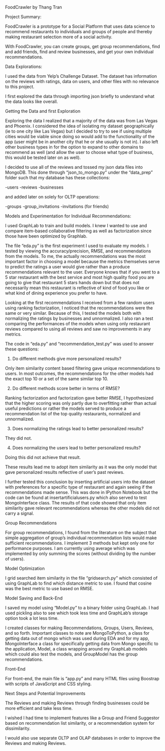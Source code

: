 FoodCrawler by Thang Tran

Project Summary:

FoodCrawler is a prototype for a Social Platform that uses data science to recommend restaurants to individuals and groups of people and thereby making restaurant selection more of a social activity.

With FoodCrawler, you can create groups, get group recommendations, find and add friends, find and review businesses, and get your own individual recommendations.

Data Explorations:

I used the data from Yelp’s Challenge Dataset.  The dataset has information on the reviews with ratings, data on users, and other files with no relevance to this project.  

I first explored the data through importing json briefly to understand what the data looks like overall.  

Getting the Data and first Exploration

Exploring the data I realized that a majority of the data was from Las Vegas and Phoenix.  I considered the idea of isolating my dataset geographically (ie to one city like Las Vegas) but I decided to try to see if using multiple cities would be viable since doing so would add to the functionality of the app (user might be in another city that he or she usually is not in).  I also left other business types in for the option to expand to other domains to recommend as well (and allow the user to choose what type of business, this would be tested later on as well).   

I decided to use all of the reviews and tossed my json data files into MongoDB.  This done through “json_to_mongo.py” under the “data_prep” folder such that my database has these collections:

-users
-reviews
-businesses

and added later on solely for OLTP operations:

-groups
-group_invitations
-invitations (for friends)

Models and Experimentation for Individual Recommendations:

I used GraphLab to train and build models.  I knew I wanted to use and compare item-based collaborative filtering as well as factorization since those have been optimized by Graphlab.  

The file “eda.py” is the first experiment I used to evaluate my models.  I tested by viewing the accuracy/precision, RMSE, and recommendations from the models.  To me, the actually recommendations was the most important factor in choosing a model because the metrics themselves serve to predict the ratings a user would give rather than a produce recommendations relevant to the user.  Everyone knows that if you went to a 5 star restaurant with the best service and most high quality food you are going to give that restaurant 5 stars hands down but that does not necessarily mean this restaurant is reflective of kind of food you like or what kind of dining experience you prefer to have. 

Looking at the first recommendations I received from a few random users using ranking factorization, I noticed that the recommendations were the same or very similar.  Because of this, I tested the models both with normalizing the ratings by businesses and unnormalized.  I also ran a test comparing the performances of the models when using only restaurant reviews compared to using all reviews and saw no improvements in any metrics.

The code in “eda.py” and “recommendation_test.py” was used to answer these questions:

1. Do different methods give more personalized results? 

Only item similarity content based filtering gave unique recommendations to users.  In most outcomes, the recommendations for the other models had the exact top 10 or a set of the same similar top 10.
  
2. Do different methods score better in terms of RMSE?

Ranking factorization and factorization gave better RMSE, I hypothesized that the higher scoring was only partly due to overfitting rather than actual useful predictions or rather the models served to produce a recommendation list of the top quality restaurants, normalized and unnormalized.  

3. Does normalizing the ratings lead to better personalized results?

They did not.

4. Does normalizing the users lead to better personalized results?

Doing this did not achieve that result.



These results lead me to adopt item similarity as it was the only model that gave personalized results reflective of user’s past reviews.  

I further tested this conclusion by inserting artificial users into the dataset with preferences for a specific type of restaurant and again seeing if the recommendations made sense.  This was done in IPython Notebook but the code can be found at insertartificialusers.py which also served to test MongoInterface class.  The results of that code showed that only item similarity gave relevant recommendations whereas the other models did not carry a signal.

Group Recommendations

For group recommendations, I found from the literature on the subject that simple aggregation of group’s individual recommendation lists would make sufficient recommendations.  I implement 3 methods but kept only one for performance purposes.  I am currently using 
average which was implemented by only summing the scores (without dividing by the number of users).

Model Optimization

I grid searched item similarity in the file “gridsearch.py” which consisted of using GraphLab to find which distance metric to use.  I found that cosine was the best metric to use based on RMSE.

Model Saving and Back-End

I saved my model using “Model.py” to a binary folder using GraphLab.  I had used pickling also to see which took less time and GraphLab’s storage option took a lot less time.  

I created classes for making Recommendations, Groups, Users, Reviews, and so forth.  Important classes to note are MongoToPython, a class for getting data out of mongo which was used during EDA and for my app, MongoInterface a class for specifically getting data from Mongo specific to the application, Model, a class wrapping around my GraphLab models which could also test the models, and GroupModel has the group recommendations. 

Front-End

For front-end, the main file is “app.py” and many HTML files using Boostrap with scripts of JavaScript and CSS styling.  
 
Next Steps and Potential Improvements

The Reviews and making Reviews through finding businesses could be more efficient and take less time.
  
I wished I had time to implement features like a Group and Friend Suggestor based on recommendation list similarity, or a recommendation system for dissimilarity. 

I would also use separate OLTP and OLAP databases in order to improve the Reviews and making Reviews.
